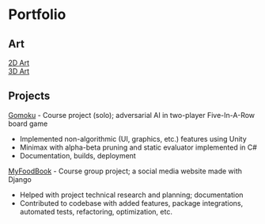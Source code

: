 # Portfolio
## Art
[2D Art](2dArt.md)  
[3D Art](3dArt.md)

## Projects
[Gomoku](https://github.com/khncao/gomoku) - Course project (solo); adversarial AI in two-player Five-In-A-Row board game
-	Implemented non-algorithmic (UI, graphics, etc.) features using Unity
-	Minimax with alpha-beta pruning and static evaluator implemented in C#
-	Documentation, builds, deployment
  
[MyFoodBook](https://github.com/BenBamboozled/myFoodBook) - Course group project; a social media website made with Django
-	Helped with project technical research and planning; documentation
-	Contributed to codebase with added features, package integrations, automated tests, refactoring, optimization, etc.
